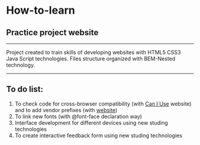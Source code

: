 # How-to-learn
##  Practice project website

------
Project created to train skills of developing websites with HTML5 CSS3 Java Script technologies. 
Files structure organized with BEM-Nested technology.

------
## To do list:
1. To check code for cross-browser compatibility (with [Can I Use](https://caniuse.com/) website) and to add vendor prefixes (with [website](https://autoprefixer.github.io]))
2. To link new fonts (with @font-face declaration way)
3. Interface development for different devices using new studing technologies
4. To create interactive feedback form using new studing technologies
